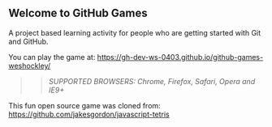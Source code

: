 ## Welcome to GitHub Games

A project based learning activity for people who are getting started with Git and GitHub.

You can play the game at: https://gh-dev-ws-0403.github.io/github-games-weshockley/

>> _*SUPPORTED BROWSERS*: Chrome, Firefox, Safari, Opera and IE9+_

This fun open source game was cloned from: https://github.com/jakesgordon/javascript-tetris
